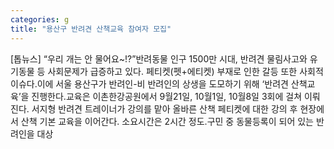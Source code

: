 ```yaml
---
categories: g
title: "용산구 반려견 산책교육 참여자 모집"
---
```

[톱뉴스] “우리 개는 안 물어요~!?”반려동물 인구 1500만 시대, 반려견 물림사고와 유기동물 등 사회문제가 급증하고 있다. 페티켓(펫+에티켓) 부재로 인한 갈등 또한 사회적 이슈다.이에 서울 용산구가 반려인-비 반려인의 상생을 도모하기 위해 ‘반려견 산책교육’을 진행한다.교육은 이촌한강공원에서 9월21일, 10월1일, 10월8일 3회에 걸쳐 이뤄진다. 서지형 반려견 트레이너가 강의를 맡아 올바른 산책 페티켓에 대한 강의 후 현장에서 산책 기본 교육을 이어간다. 소요시간은 2시간 정도.구민 중 동물등록이 되어 있는 반려인을 대상